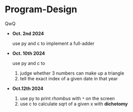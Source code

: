 # Program-Design
QwQ
- **Oct. 2nd 2024** 
  
  use py and c to implement a full-adder

- **Oct. 10th 2024**

  use py and c to

  1. judge whether 3 numbers can make up a triangle
  2. tell the exact index of a given date in that year

- **Oct.12th 2024**

  1. use py to print *rhombus* with `*` on the screen
  2. use c to calculate sqrt of a given x with **dichotomy**